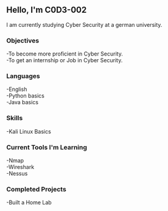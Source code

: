 ## Hello, I'm C0D3-002

I am currently studying Cyber Security at a german university.

### Objectives
-To become more proficient in Cyber Security. <br />
-To get an internship or Job in Cyber Security.

### Languages
-English <br />
-Python basics <br />
-Java basics

### Skills
-Kali Linux Basics

### Current Tools I'm Learning
-Nmap      <br />
-Wireshark      <br />
-Nessus      <br />

### Completed Projects
-Built a Home Lab






